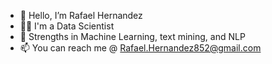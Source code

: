 - 👋 Hello, I’m Rafael Hernandez
- 👨‍💼 I'm a Data Scientist
- :muscle: Strengths in Machine Learning, text mining, and NLP
- 📫 You can reach me @ Rafael.Hernandez852@gmail.com

<!---
Rafaelh852/Rafaelh852 is a ✨ special ✨ repository because its `README.md` (this file) appears on your GitHub profile.
You can click the Preview link to take a look at your changes.
--->
